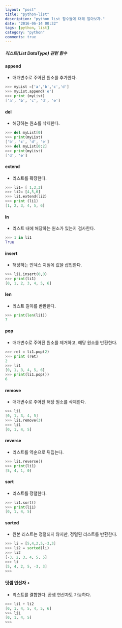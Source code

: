 ```yaml
---
layout: "post"
title: "python-list"
description: "python list 함수들에 대해 알아보자."
date: "2016-06-14 00:32"
tags: [python, list]
category: "python"
comments: true
---
```


##### 리스트(List DataType) 관련 함수

#### append

- 매개변수로 주어진 원소를 추가한다.

```python
>>> myList =['a','b','c','d']
>>> myList.append('e')
>>> print (myList)
['a', 'b', 'c', 'd', 'e']
```

#### del
- 해당하는 원소를 삭제한다.


```python
>>> del myList[0]
>>> print(myList)
['b', 'c', 'd', 'e']
>>> del myList[0:2]
>>> print(myList)
['d', 'e']
```

#### extend
- 리스트를 확장한다.


```python
>>> li1= [ 1,2,3]
>>> li2= [4,5,6]
>>> li1.extend(li2)
>>> print (li1)
[1, 2, 3, 4, 5, 6]
```

#### in
- 리스트 내에 해당하는 원소가 있는지 검사한다.


```python
>>> 1 in li1
True
```

#### insert
- 해당하는 인덱스 지점에 값을 삽입한다.

```python
>>> li1.insert(0,0)
>>> print(li1)
[0, 1, 2, 3, 4, 5, 6]
```

#### len
- 리스트 길이를 반환한다.


```python
>>> print(len(li1))
7
```

#### pop
- 매개변수로 주어진 원소를 제거하고, 해당 원소를 반환한다.


```python
>>> ret = li1.pop(2)
>>> print (ret)
2
>>> li1
[0, 1, 3, 4, 5, 6]
>>> print(li1.pop())
6
```

#### remove
- 매개변수로 주어진 해당 원소를 삭제한다.

```python
>>> li1
[0, 1, 3, 4, 5]
>>> li1.remove(3)
>>> li1
[0, 1, 4, 5]
```

#### reverse
- 리스트를 역순으로 뒤집는다.


```python
>>> li1.reverse()
>>> print(li1)
[5, 4, 1, 0]
```

#### sort
- 리스트를 정렬한다.

```python
>>> li1.sort()
>>> print(li1)
[0, 1, 4, 5]
```

#### sorted
- 원본 리스트는 정렬되지 않지만, 정렬된 리스트를 반환한다.


```python
>>> li = [5,4,2,5,-3,3]
>>> li2 = sorted(li)
>>> li2
[-3, 2, 3, 4, 5, 5]
>>> li
[5, 4, 2, 5, -3, 3]
>>>
```

#### 덧셈 연산자 +
- 리스트를 결합한다. 곱셈 연산자도 가능하다.


```python
>>> li1 + li2
[0, 1, 4, 5, 4, 5, 6]
>>> li1
[0, 1, 4, 5]
>>>
```
